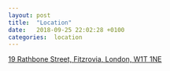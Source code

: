 ```yaml
---
layout: post
title:  "Location"
date:   2018-09-25 22:02:28 +0100
categories:  location
---
```


<a target="_blank" href="https://goo.gl/maps/1ZSu3c7wPLJ2">
19 Rathbone Street,
Fitzrovia,
London,
W1T 1NE
</a>
